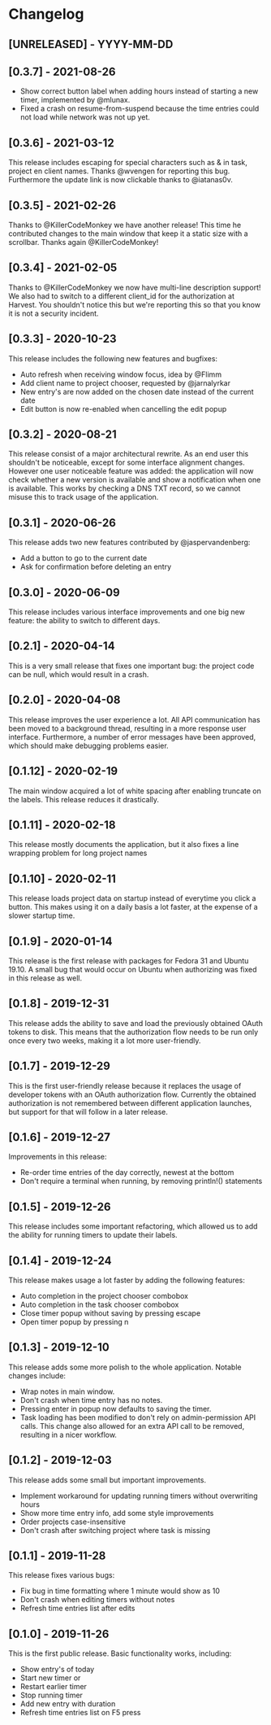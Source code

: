 # Changelog

## [UNRELEASED] - YYYY-MM-DD

## [0.3.7] - 2021-08-26

- Show correct button label when adding hours instead of starting a new timer, implemented by @mlunax.
- Fixed a crash on resume-from-suspend because the time entries could not load while network was not up yet.

## [0.3.6] - 2021-03-12

This release includes escaping for special characters such as & in task, project en client names. Thanks @wvengen for reporting this bug.
Furthermore the update link is now clickable thanks to @iatanas0v.

## [0.3.5] - 2021-02-26

Thanks to @KillerCodeMonkey we have another release! This time he contributed changes to the main window that keep it a static size with a scrollbar. Thanks again @KillerCodeMonkey!

## [0.3.4] - 2021-02-05

Thanks to @KillerCodeMonkey we now have multi-line description support!
We also had to switch to a different client\_id for the authorization at Harvest. You shouldn't notice this but we're reporting this so that you know it is not a security incident.

## [0.3.3] - 2020-10-23

This release includes the following new features and bugfixes:

- Auto refresh when receiving window focus, idea by @Flimm
- Add client name to project chooser, requested by @jarnalyrkar
- New entry's are now added on the chosen date instead of the current date
- Edit button is now re-enabled when cancelling the edit popup


## [0.3.2] - 2020-08-21

This release consist of a major architectural rewrite. As an end user this shouldn't be noticeable, except for some interface alignment changes. However one user noticeable feature was added: the application will now check whether a new version is available and show a notification when one is available. This works by checking a DNS TXT record, so we cannot misuse this to track usage of the application.

## [0.3.1] - 2020-06-26

This release adds two new features contributed by @jaspervandenberg:

- Add a button to go to the current date
- Ask for confirmation before deleting an entry

## [0.3.0] - 2020-06-09

This release includes various interface improvements and one big new feature: the ability to switch to different days.

## [0.2.1] - 2020-04-14

This is a very small release that fixes one important bug: the project code can be null, which would result in a crash.

## [0.2.0] - 2020-04-08

This release improves the user experience a lot. All API communication has been moved to a background thread, resulting in a more response user interface. Furthermore, a number of error messages have been approved, which should make debugging problems easier.

## [0.1.12] - 2020-02-19

The main window acquired a lot of white spacing after enabling truncate on the labels. This release reduces it drastically.

## [0.1.11] - 2020-02-18

This release mostly documents the application, but it also fixes a line wrapping problem for long project names

## [0.1.10] - 2020-02-11

This release loads project data on startup instead of everytime you click a button. This makes using it on a daily basis a lot faster, at the expense of a slower startup time.

## [0.1.9] - 2020-01-14

This release is the first release with packages for Fedora 31 and Ubuntu 19.10. A small bug that would occur on Ubuntu when authorizing was fixed in this release as well.

## [0.1.8] - 2019-12-31

This release adds the ability to save and load the previously obtained OAuth tokens to disk. This means that the authorization flow needs to be run only once every two weeks, making it a lot more user-friendly.

## [0.1.7] - 2019-12-29

This is the first user-friendly release because it replaces the usage of developer tokens with an OAuth authorization flow. Currently the obtained authorization is not remembered between different application launches, but support for that will follow in a later release.

## [0.1.6] - 2019-12-27

Improvements in this release:

- Re-order time entries of the day correctly, newest at the bottom
- Don't require a terminal when running, by removing println!() statements

## [0.1.5] - 2019-12-26

This release includes some important refactoring, which allowed us to add the ability for running timers to update their labels.

## [0.1.4] - 2019-12-24

This release makes usage a lot faster by adding the following features:

- Auto completion in the project chooser combobox
- Auto completion in the task chooser combobox
- Close timer popup without saving by pressing escape
- Open timer popup by pressing n

## [0.1.3] - 2019-12-10

This release adds some more polish to the whole application. Notable changes include:

- Wrap notes in main window.
- Don't crash when time entry has no notes.
- Pressing enter in popup now defaults to saving the timer.
- Task loading has been modified to don't rely on admin-permission API calls. This change also allowed for an extra API call to be removed, resulting in a nicer workflow.

## [0.1.2] - 2019-12-03

This release adds some small but important improvements.

- Implement workaround for updating running timers without overwriting hours
- Show more time entry info, add some style improvements
- Order projects case-insensitive
- Don't crash after switching project where task is missing

## [0.1.1] - 2019-11-28

This release fixes various bugs:

- Fix bug in time formatting where 1 minute would show as 10
- Don't crash when editing timers without notes
- Refresh time entries list after edits

## [0.1.0] - 2019-11-26

This is the first public release. Basic functionality works, including:

- Show entry's of today
- Start new timer or
- Restart earlier timer
- Stop running timer
- Add new entry with duration
- Refresh time entries list on F5 press
